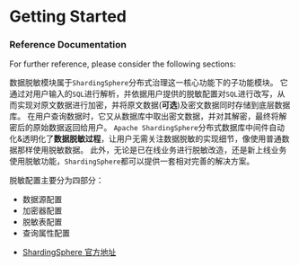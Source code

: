 # Getting Started

### Reference Documentation
For further reference, please consider the following sections:

数据脱敏模块属于`ShardingSphere`分布式治理这一核心功能下的子功能模块。
它通过对用户输入的`SQL`进行解析，并依据用户提供的脱敏配置对`SQL`进行改写，从而实现对原文数据进行加密，并将原文数据(**可选**)及密文数据同时存储到底层数据库。
在用户查询数据时，它又从数据库中取出密文数据，并对其解密，最终将解密后的原始数据返回给用户。
`Apache ShardingSphere`分布式数据库中间件自动化&透明化了**数据脱敏过程**，让用户无需关注数据脱敏的实现细节，像使用普通数据那样使用脱敏数据。
此外，无论是已在线业务进行脱敏改造，还是新上线业务使用脱敏功能，`ShardingSphere`都可以提供一套相对完善的解决方案。




脱敏配置主要分为四部分：
- 数据源配置
- 加密器配置
- 脱敏表配置
- 查询属性配置





* [ShardingSphere 官方地址](https://shardingsphere.apache.org/document/legacy/4.x/document/cn/features/orchestration/encrypt/)

